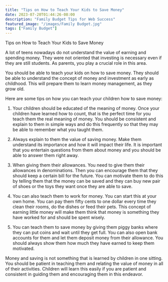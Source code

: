 ```yaml
---
title: "Tips on How to Teach Your Kids to Save Money"
date: 2023-07-20T01:44:26-08:00
description: "Family Budget Tips for Web Success"
featured_image: "/images/Family Budget.jpg"
tags: ["Family Budget"]
---
```


Tips on How to Teach Your Kids to Save Money

A lot of teens nowadays do not understand the value of earning and spending money. They were not oriented that investing is necessary even if they are still students. As parents, you play a crucial role in this area. 

You should be able to teach your kids on how to save money. They should be able to understand the concept of money and investment as early as childhood. This will prepare them to learn money management, as they grow old. 

Here are some tips on how you can teach your children how to save money:

1. Your children should be educated of the meaning of money. Once your children have learned how to count, that is the perfect time for you teach them the real meaning of money. You should be consistent and explain to them in simple ways and do this frequently so that they may be able to remember what you taught them.

2. Always explain to them the value of saving money. Make them understand its importance and how it will impact their life. It is important that you entertain questions from them about money and you should be able to answer them right away.

3. When giving them their allowances. You need to give them their allowances in denominations. Then you can encourage them that they should keep a certain bill for the future. You can motivate them to do this by telling them that the money can be saved and they can buy new pair of shoes or the toys they want once they are able to save.

4. You can also teach them to work for money. You can start this at your own home. You can pay them fifty cents to one dollar every time they clean their rooms, do the dishes or feed their pets. This concept of earning little money will make them think that money is something they have worked for and should be spent wisely.

5. You can teach them to save money by giving them piggy banks where they can put coins and wait until they get full. You can also open bank accounts for them and let them deposit money from their allowance. You should always show them how much they have earned to keep them motivated.

Money and saving is not something that is learned by children in one sitting. You should be patient in teaching them and relating the value of money in all of their activities. Children will learn this easily if you are patient and consistent in guiding them and encouraging them in this endeavor.


